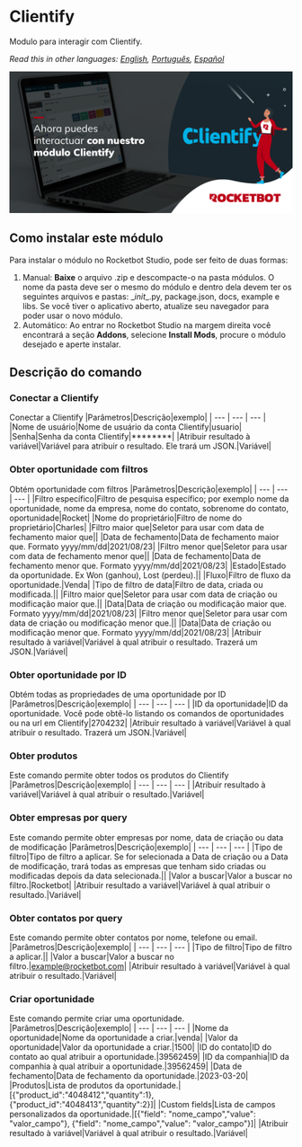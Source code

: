 # Clientify
  
Modulo para interagir com Clientify.  

*Read this in other languages: [English](Manual_Clientify.md), [Português](Manual_Clientify.pr.md), [Español](Manual_Clientify.es.md)*
  
![banner](imgs/Banner_Clientify.png)
## Como instalar este módulo
  
Para instalar o módulo no Rocketbot Studio, pode ser feito de duas formas:
1. Manual: __Baixe__ o arquivo .zip e descompacte-o na pasta módulos. O nome da pasta deve ser o mesmo do módulo e dentro dela devem ter os seguintes arquivos e pastas: \__init__.py, package.json, docs, example e libs. Se você tiver o aplicativo aberto, atualize seu navegador para poder usar o novo módulo.
2. Automático: Ao entrar no Rocketbot Studio na margem direita você encontrará a seção **Addons**, selecione **Install Mods**, procure o módulo desejado e aperte instalar.  


## Descrição do comando

### Conectar a Clientify
  
Conectar a Clientify
|Parâmetros|Descrição|exemplo|
| --- | --- | --- |
|Nome de usuário|Nome de usuário da conta Clientify|usuario|
|Senha|Senha da conta Clientify|********|
|Atribuir resultado à variável|Variável para atribuir o resultado. Ele trará um JSON.|Variável|

### Obter oportunidade com filtros
  
Obtém oportunidade com filtros
|Parâmetros|Descrição|exemplo|
| --- | --- | --- |
|Filtro específico|Filtro de pesquisa específico; por exemplo nome da oportunidade, nome da empresa, nome do contato, sobrenome do contato, oportunidade|Rocket|
|Nome do proprietário|Filtro de nome do proprietário|Charles|
|Filtro maior que|Seletor para usar com data de fechamento maior que||
|Data de fechamento|Data de fechamento maior que. Formato yyyy/mm/dd|2021/08/23|
|Filtro menor que|Seletor para usar com data de fechamento menor que||
|Data de fechamento|Data de fechamento menor que. Formato yyyy/mm/dd|2021/08/23|
|Estado|Estado da oportunidade. Ex Won (ganhou), Lost (perdeu).||
|Fluxo|Filtro de fluxo da oportunidade.|Venda|
|Tipo de filtro de data|Filtro de data, criada ou modificada.||
|Filtro maior que|Seletor para usar com data de criação ou modificação maior que.||
|Data|Data de criação ou modificação maior que. Formato yyyy/mm/dd|2021/08/23|
|Filtro menor que|Seletor para usar com data de criação ou modificação menor que.||
|Data|Data de criação ou modificação menor que. Formato yyyy/mm/dd|2021/08/23|
|Atribuir resultado à variável|Variável à qual atribuir o resultado. Trazerá um JSON.|Variável|

### Obter oportunidade por ID
  
Obtém todas as propriedades de uma oportunidade por ID
|Parâmetros|Descrição|exemplo|
| --- | --- | --- |
|ID da oportunidade|ID da oportunidade. Você pode obtê-lo listando os comandos de oportunidades ou na url em Clientify|2704232|
|Atribuir resultado à variável|Variável à qual atribuir o resultado. Trazerá um JSON.|Variável|

### Obter produtos
  
Este comando permite obter todos os produtos do Clientify
|Parâmetros|Descrição|exemplo|
| --- | --- | --- |
|Atribuir resultado à variável|Variável à qual atribuir o resultado.|Variável|

### Obter empresas por query
  
Este comando permite obter empresas por nome, data de criação ou data de modificação
|Parâmetros|Descrição|exemplo|
| --- | --- | --- |
|Tipo de filtro|Tipo de filtro a aplicar. Se for selecionada a Data de criação ou a Data de modificação, trará todas as empresas que tenham sido criadas ou modificadas depois da data selecionada.||
|Valor a buscar|Valor a buscar no filtro.|Rocketbot|
|Atribuir resultado a variável|Variável à qual atribuir o resultado.|Variável|

### Obter contatos por query
  
Este comando permite obter contatos por nome, telefone ou email.
|Parâmetros|Descrição|exemplo|
| --- | --- | --- |
|Tipo de filtro|Tipo de filtro a aplicar.||
|Valor a buscar|Valor a buscar no filtro.|example@rocketbot.com|
|Atribuir resultado à variável|Variável à qual atribuir o resultado.|Variável|

### Criar oportunidade
  
Este comando permite criar uma oportunidade.
|Parâmetros|Descrição|exemplo|
| --- | --- | --- |
|Nome da oportunidade|Nome da oportunidade a criar.|venda|
|Valor da oportunidade|Valor da oportunidade a criar.|1500|
|ID do contato|ID do contato ao qual atribuir a oportunidade.|39562459|
|ID da companhia|ID da companhia à qual atribuir a oportunidade.|39562459|
|Data de fechamento|Data de fechamento da oportunidade.|2023-03-20|
|Produtos|Lista de produtos da oportunidade.|[{"product_id":"4048412","quantity":1}, {"product_id":"4048413","quantity":2}]|
|Custom fields|Lista de campos personalizados da oportunidade.|[{"field": "nome_campo","value": "valor_campo"}, {"field": "nome_campo","value": "valor_campo"}]|
|Atribuir resultado à variável|Variável à qual atribuir o resultado.|Variável|
